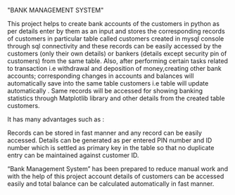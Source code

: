 "BANK MANAGEMENT SYSTEM"

This project helps to create bank accounts of the customers in python as per details enter by them as an input and stores the corresponding records of customers in particular table called customers created in mysql console through sql connectivity and these records can be easily accessed by the customers (only their own details) or bankers (details except security pin of customers) from the same table. Also, after performing certain tasks related to transaction i.e withdrawal and deposition of money,creating other bank accounts; corresponding changes in accounts and balances will automatically save into the same table customers i.e table will update automatically . Same records will be accessed for showing banking statistics through Matplotlib library and other details from the created table customers.

It has many advantages such as :

Records can be stored in fast manner and any record can be easily accessed.
Details can be generated as per entered PIN number and ID number which is settled as primary key in the table so that no duplicate entry can be maintained against customer ID.

“Bank Management System” has been prepared to reduce manual work and with the help of this project account details of customers can be accessed easily and total balance can be calculated automatically in fast manner.
